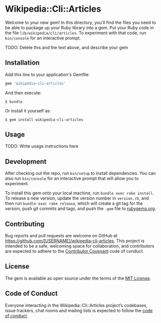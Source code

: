 # Wikipedia::Cli::Articles

Welcome to your new gem! In this directory, you'll find the files you need to be able to package up your Ruby library into a gem. Put your Ruby code in the file `lib/wikipedia/cli/articles`. To experiment with that code, run `bin/console` for an interactive prompt.

TODO: Delete this and the text above, and describe your gem

## Installation

Add this line to your application's Gemfile:

```ruby
gem 'wikipedia-cli-articles'
```

And then execute:

    $ bundle

Or install it yourself as:

    $ gem install wikipedia-cli-articles

## Usage

TODO: Write usage instructions here

## Development

After checking out the repo, run `bin/setup` to install dependencies. You can also run `bin/console` for an interactive prompt that will allow you to experiment.

To install this gem onto your local machine, run `bundle exec rake install`. To release a new version, update the version number in `version.rb`, and then run `bundle exec rake release`, which will create a git tag for the version, push git commits and tags, and push the `.gem` file to [rubygems.org](https://rubygems.org).

## Contributing

Bug reports and pull requests are welcome on GitHub at https://github.com/[USERNAME]/wikipedia-cli-articles. This project is intended to be a safe, welcoming space for collaboration, and contributors are expected to adhere to the [Contributor Covenant](http://contributor-covenant.org) code of conduct.

## License

The gem is available as open source under the terms of the [MIT License](https://opensource.org/licenses/MIT).

## Code of Conduct

Everyone interacting in the Wikipedia::Cli::Articles project’s codebases, issue trackers, chat rooms and mailing lists is expected to follow the [code of conduct](https://github.com/[USERNAME]/wikipedia-cli-articles/blob/master/CODE_OF_CONDUCT.md).
